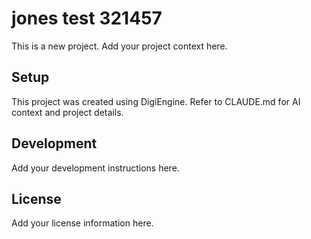 # jones test 321457

This is a new project. Add your project context here.

## Setup
This project was created using DigiEngine. Refer to CLAUDE.md for AI context and project details.

## Development
Add your development instructions here.

## License
Add your license information here.
